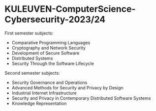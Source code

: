 # KULEUVEN-ComputerScience-Cybersecurity-2023/24
First semester subjects:
  - Comparative Programming Languages
  - Cryptography and Network Security
  - Development of Secure Software
  - Distributed Systems
  - Security Through the Software Lifecycle

Second semester subjects:
  - Security Governance and Operations
  - Advanced Methods for Security and Privacy by Design
  - Industrial Internet Infrastructure
  - Security and Privacy in Contemporary Distributed Software Systems
  - Knowledge Representation
